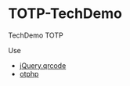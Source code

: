 # TOTP-TechDemo
TechDemo TOTP

Use 
- [jQuery.qrcode](http://larsjung.de/jquery-qrcode/)
- [otphp](https://github.com/Spomky-Labs/otphp)
